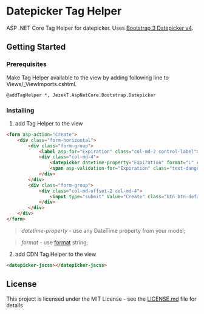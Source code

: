 # Datepicker Tag Helper

ASP .NET Core Tag Helper for datepicker. Uses [Bootstrap 3 Datepicker v4](https://eonasdan.github.io/bootstrap-datetimepicker).

## Getting Started

### Prerequisites

Make Tag Helper available to the view by adding following line to Views/_ViewImports.cshtml.

```
@addTagHelper *, JezekT.AspNetCore.Bootstrap.Datepicker
```

### Installing

1. add Tag Helper to the view

```html
<form asp-action="Create">
    <div class="form-horizontal">
        <div class="form-group">
            <label asp-for="Expiration" class="col-md-2 control-label"></label>
            <div class="col-md-4">
                <datepicker datetime-property="Expiration" format="L" class="form-control"></datepicker>
                <span asp-validation-for="Expiration" class="text-danger"></span>
            </div>
        </div>
        <div class="form-group">
            <div class="col-md-offset-2 col-md-4">
                <input type="submit" Value="Create" class="btn btn-default"/>
            </div>
        </div>
    </div>
</form>
```

>*datetime-property* - use any DateTime property from your model;

>*format* - use [format](https://eonasdan.github.io/bootstrap-datetimepicker/#custom-formats) string;

2. add CDN Tag Helper to the view

```html
<datepicker-jscss></datepicker-jscss>
```

## License

This project is licensed under the MIT License - see the [LICENSE.md](LICENSE.md) file for details

